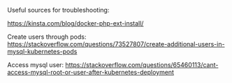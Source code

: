 

Useful sources for troubleshooting: 

https://kinsta.com/blog/docker-php-ext-install/


Create users through pods:
https://stackoverflow.com/questions/73527807/create-additional-users-in-mysql-kubernetes-pods

Access mysql user:
https://stackoverflow.com/questions/65460113/cant-access-mysql-root-or-user-after-kubernetes-deployment

